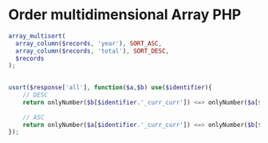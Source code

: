 # Order multidimensional Array PHP

```php
array_multisort(
  array_column($records, 'year'), SORT_ASC,
  array_column($records, 'total'), SORT_DESC,
  $records
);
                
```
                
```php
usort($response['all'], function($a,$b) use($identifier){
    // DESC
    return onlyNumber($b[$identifier.'_curr_curr']) <=> onlyNumber($a[$identifier.'_curr_curr']);
    
    // ASC
    return onlyNumber($a[$identifier.'_curr_curr']) <=> onlyNumber($b[$identifier.'_curr_curr']);
});
```
